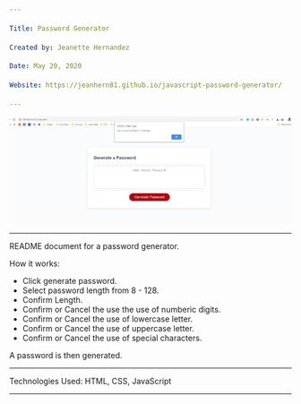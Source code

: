```yaml
---

Title: Password Generator

Created by: Jeanette Hernandez

Date: May 20, 2020

Website: https://jeanhern81.github.io/javascript-password-generator/

---
```


![Screenshot of Password Generator](assets/image/screenshot.jpg)

---


README document for a password generator.

How it works:

- Click generate password.
- Select password length from 8 - 128.
- Confirm Length.
- Confirm or Cancel the use the use of numberic digits.
- Confirm or Cancel the use of lowercase letter.
- Confirm or Cancel the use of uppercase letter.
- Confirm or Cancel the use of special characters.

A password is then generated.

---

Technologies Used:
HTML, CSS, JavaScript

---
